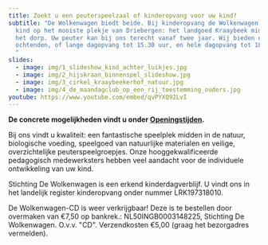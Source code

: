 ```yaml
---
title: Zoekt u een peuterspeelzaal of kinderopvang voor uw kind?
subtitle: "De Wolkenwagen biedt beide. Bij kinderopvang de Wolkenwagen speelt uw
  kind op het mooiste plekje van Driebergen: het landgoed Kraaybeek midden in
  het dorp. Uw peuter kan bij ons terecht vanaf twee jaar. Wij bieden opvang op
  ochtenden, of lange dagopvang tot 15.30 uur, en hele dagopvang tot 18.00 uur.
  "
slides:
  - image: img/1_slideshow_kind_achter_luikjes.jpg
  - image: img/2_hijskraan_binnenspel_slideshow.jpg
  - image: img/3_cirkel_kraaybeekerhof_natuur.jpg
  - image: img/4_de_maandagclub_op_een_rij_toestemming_ouders.jpg
youtube: https://www.youtube.com/embed/qvPYXQ92LvI
---
```

**De concrete mogelijkheden vindt u onder [Openingstijden](/openingstijden).**

Bij ons vindt u kwaliteit: een fantastische speelplek midden in de natuur, biologische voeding, speelgoed van natuurlijke materialen en veilige, overzichtelijke peuterspeelgroepjes. Onze hooggekwalificeerde pedagogisch medewerksters hebben veel aandacht voor de individuele ontwikkeling van uw kind.

Stichting De Wolkenwagen is een erkend kinderdagverblijf. U vindt ons in het landelijk register kinderopvang onder nummer LRK197318010.

De Wolkenwagen-CD is weer verkrijgbaar! Deze is te bestellen door overmaken van €7,50 op bankrek.: NL50INGB0003148225, Stichting De Wolkenwagen. O.v.v. "CD". Verzendkosten €5,00 (graag het bezorgadres vermelden).